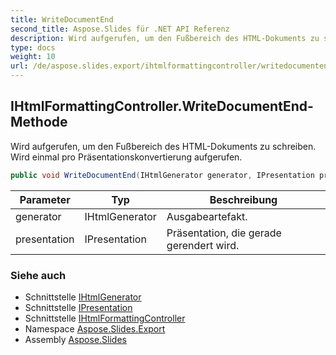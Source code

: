 ```yaml
---
title: WriteDocumentEnd
second_title: Aspose.Slides für .NET API Referenz
description: Wird aufgerufen, um den Fußbereich des HTML-Dokuments zu schreiben. Wird einmal pro Präsentationskonvertierung aufgerufen.
type: docs
weight: 10
url: /de/aspose.slides.export/ihtmlformattingcontroller/writedocumentend/
---
```


## IHtmlFormattingController.WriteDocumentEnd-Methode

Wird aufgerufen, um den Fußbereich des HTML-Dokuments zu schreiben. Wird einmal pro Präsentationskonvertierung aufgerufen.

```csharp
public void WriteDocumentEnd(IHtmlGenerator generator, IPresentation presentation)
```

| Parameter | Typ | Beschreibung |
| --- | --- | --- |
| generator | IHtmlGenerator | Ausgabeartefakt. |
| presentation | IPresentation | Präsentation, die gerade gerendert wird. |

### Siehe auch

* Schnittstelle [IHtmlGenerator](../../ihtmlgenerator)
* Schnittstelle [IPresentation](../../../aspose.slides/ipresentation)
* Schnittstelle [IHtmlFormattingController](../../ihtmlformattingcontroller)
* Namespace [Aspose.Slides.Export](../../ihtmlformattingcontroller)
* Assembly [Aspose.Slides](../../../)

<!-- DO NOT EDIT: generiert von xmldocmd für Aspose.Slides.dll -->